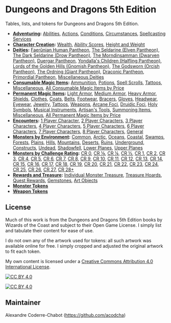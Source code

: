 # Dungeons and Dragons 5th Edition
Tables, lists, and tokens for Dungeons and Dragons 5th Edition.

* **[Adventuring](adventuring#adventuring):** [Abilities](adventuring#abilities), [Actions](adventuring#actions), [Conditions](adventuring#conditions), [Circumstances](adventuring#circumstances), [Spellcasting Services](adventuring#spellcasting-services)
* **[Character Creation](character_creation#character-creation):** [Wealth](character_creation#wealth), [Ability Scores](character_creation#ability-scores), [Height and Weight](character_creation#height-and-weight)
* **[Deities](deities#deities):** [Faerûnian Human Pantheon](deities#faerûnian-human-pantheon), [The Seldarine (Elven Pantheon)](deities#the-seldarine-elven-pantheon), [The Dark Seldarine (Drow Pantheon)](deities#the-dark-seldarine-drow-pantheon), [The Morndinsamman (Dwarven Pantheon)](deities#the-morndinsamman-dwarven-pantheon), [Duergar Pantheon](deities#duergar-pantheon), [Yondalla's Children (Halfling Pantheon)](deities#yondallas-children-halfling-pantheon), [Lords of the Golden Hills (Gnomish Pantheon)](deities#lords-of-the-golden-hills-gnomish-pantheon), [The Godsworn (Orcish Pantheon)](deities#the-godsworn-orcish-pantheon), [The Ordning (Giant Pantheon)](deities#the-ordning-giant-pantheon), [Draconic Pantheon](deities#draconic-pantheon), [Primordial Pantheon](deities#primordial-pantheon), [Miscellaneous Deities](deities#miscellaneous-deities)
* **[Consumable Magic Items](magic_items_consumable#consumable-magic-items):** [Ammunition](magic_items_consumable#ammunition), [Potions](magic_items_consumable#potions), [Spell Scrolls](magic_items_consumable#spell-scrolls), [Tattoos](magic_items_consumable#tattoos), [Miscellaneous](magic_items_consumable#miscellaneous), [All Consumable Magic Items by Price](magic_items_consumable#all-consumable-magic-items-by-price)
* **[Permanent Magic Items](magic_items_permanent#permanent-magic-items):** [Light Armor](magic_items_permanent#light-armor), [Medium Armor](magic_items_permanent#medium-armor), [Heavy Armor](magic_items_permanent#heavy-armor), [Shields](magic_items_permanent#shields), [Clothes](magic_items_permanent#clothes), [Coats](magic_items_permanent#coats), [Belts](magic_items_permanent#belts), [Footwear](magic_items_permanent#footwear), [Bracers](magic_items_permanent#bracers), [Gloves](magic_items_permanent#gloves), [Headwear](magic_items_permanent#headwear), [Eyewear](magic_items_permanent#eyewear), [Jewelry](magic_items_permanent#jewelry), [Tattoos](magic_items_permanent#tattoos), [Weapons](magic_items_permanent#weapons), [Arcane Foci](magic_items_permanent#arcane-foci), [Druidic Foci](magic_items_permanent#druidic-foci), [Holy Symbols](magic_items_permanent#holy-symbols), [Musical Instruments](magic_items_permanent#musical-instruments), [Artisan's Tools](magic_items_permanent#artisans-tools), [Summoning Items](magic_items_permanent#summoning-items), [Miscellaneous](magic_items_permanent#miscellaneous), [All Permanent Magic Items by Price](magic_items_permanent#all-permanent-magic-items-by-price)
* **[Encounters](encounters#encounters):** [1 Player Character](encounters#1-player-character), [2 Player Characters](encounters#2-player-characters), [3 Player Characters](encounters#3-player-characters), [4 Player Characters](encounters#4-player-characters), [5 Player Characters](encounters#5-player-characters), [6 Player Characters](encounters#6-player-characters), [7 Player Characters](encounters#7-player-characters), [8 Player Characters](encounters#8-player-characters), [General](encounters#general)
* **[Monsters by Environment](monsters_by_environment#monsters-by-environment):** [Common](#common), [Arctic](#arctic), [Oceans](#oceans), [Coastal](#coastal), [Swamps](#swamps), [Forests](#forests), [Plains](#plains), [Hills](#hills), [Mountains](#mountains), [Deserts](#deserts), [Ruins](#ruins), [Underground](#underground), [Constructs](#constructs), [Undead](#undead), [Shadowfell](#shadowfell), [Lower Planes](#lower-planes), [Upper Planes](#upper-planes)
* **[Monsters by Challenge Rating](monsters_by_challenge_rating#monsters-by-challenge-rating):** [CR 0](monsters_by_challenge_rating#challenge-rating-0), [CR ⅛](monsters_by_challenge_rating#challenge-rating-), [CR ¼](monsters_by_challenge_rating#challenge-rating--1), [CR ½](monsters_by_challenge_rating#challenge-rating--2), [CR 1](monsters_by_challenge_rating#challenge-rating-1), [CR 2](monsters_by_challenge_rating#challenge-rating-2), [CR 3](monsters_by_challenge_rating#challenge-rating-3), [CR 4](monsters_by_challenge_rating#challenge-rating-4), [CR 5](monsters_by_challenge_rating#challenge-rating-5), [CR 6](monsters_by_challenge_rating#challenge-rating-6), [CR 7](monsters_by_challenge_rating#challenge-rating-7), [CR 8](monsters_by_challenge_rating#challenge-rating-8), [CR 9](monsters_by_challenge_rating#challenge-rating-9), [CR 10](monsters_by_challenge_rating#challenge-rating-10), [CR 11](monsters_by_challenge_rating#challenge-rating-11), [CR 12](monsters_by_challenge_rating#challenge-rating-12), [CR 13](monsters_by_challenge_rating#challenge-rating-13), [CR 14](monsters_by_challenge_rating#challenge-rating-14), [CR 15](monsters_by_challenge_rating#challenge-rating-15), [CR 16](monsters_by_challenge_rating#challenge-rating-16), [CR 17](monsters_by_challenge_rating#challenge-rating-17), [CR 18](monsters_by_challenge_rating#challenge-rating-18), [CR 19](monsters_by_challenge_rating#challenge-rating-19), [CR 20](monsters_by_challenge_rating#challenge-rating-20), [CR 21](monsters_by_challenge_rating#challenge-rating-21), [CR 22](monsters_by_challenge_rating#challenge-rating-22), [CR 23](monsters_by_challenge_rating#challenge-rating-23), [CR 24](monsters_by_challenge_rating#challenge-rating-24), [CR 25](monsters_by_challenge_rating#challenge-rating-25), [CR 26](monsters_by_challenge_rating#challenge-rating-26), [CR 27](monsters_by_challenge_rating#challenge-rating-27), [CR 28+](monsters_by_challenge_rating#challenge-rating-28)
* **[Rewards and Treasure](rewards_and_treasure#rewards-and-treasure):** [Individual Monster Treasure](rewards_and_treasure#individual-monster-treasure), [Treasure Hoards](rewards_and_treasure#treasure-hoards), [Quest Rewards](rewards_and_treasure#quest-rewards), [Gemstones](rewards_and_treasure#gemstones), [Art Objects](rewards_and_treasure#art-objects)
* **[Monster Tokens](tokens_monsters)**
* **[Weapon Tokens](tokens_weapons)**

## License
Much of this work is from the Dungeons and Dragons 5th Edition books by Wizards of the Coast and subject to their Open Game License. I simply list and tabulate their content for ease of use.

I do not own any of the artwork used for tokens: all such artwork was available online for free. I simply cropped and adjusted the original artwork to fit each token.

My own content is licensed under a [Creative Commons Attribution 4.0 International License][cc-by].

[![CC BY 4.0][cc-by-shield]][cc-by]

[![CC BY 4.0][cc-by-image]][cc-by]

[cc-by]: http://creativecommons.org/licenses/by/4.0/
[cc-by-image]: https://i.creativecommons.org/l/by/4.0/88x31.png
[cc-by-shield]: https://img.shields.io/badge/License-CC%20BY%204.0-lightgrey.svg

## Maintainer
Alexandre Coderre-Chabot (<https://github.com/acodcha>)

